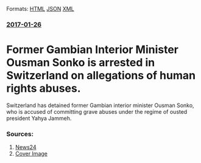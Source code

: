 
Formats: [HTML](/news/2017/01/26/former-gambian-interior-minister-ousman-sonko-is-arrested-in-switzerland-on-allegations-of-human-rights-abuses.html)  [JSON](/news/2017/01/26/former-gambian-interior-minister-ousman-sonko-is-arrested-in-switzerland-on-allegations-of-human-rights-abuses.json)  [XML](/news/2017/01/26/former-gambian-interior-minister-ousman-sonko-is-arrested-in-switzerland-on-allegations-of-human-rights-abuses.xml)  

### [2017-01-26](/news/2017/01/26/index.md)

# Former Gambian Interior Minister Ousman Sonko is arrested in Switzerland on allegations of human rights abuses. 

Switzerland has detained former Gambian interior minister Ousman Sonko, who is accused of committing grave abuses under the regime of ousted president Yahya Jammeh.


### Sources:

1. [News24](http://www.news24.com/Africa/News/switzerland-arrests-ex-gambian-interior-minister-20170126)
1. [Cover Image](http://cdn.24.co.za/files/Cms/General/d/1669/5fc4d744574141e8be5e95919e09ad59.jpg)
